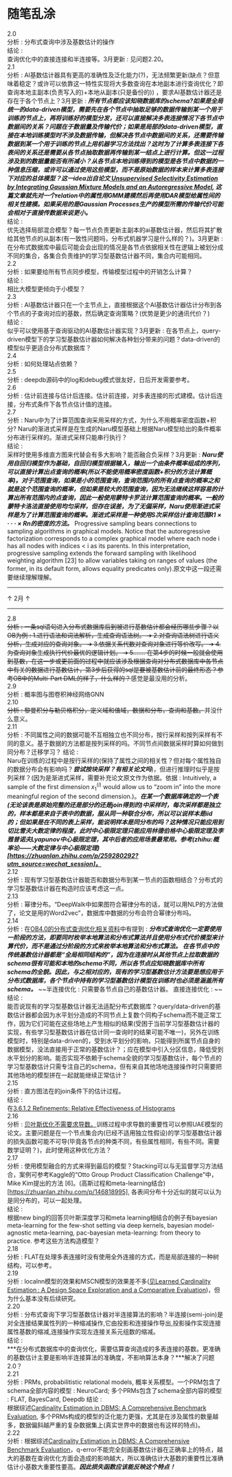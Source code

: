 # 随笔乱涂

2.0  
分析 : 分布式查询中涉及基数估计的操作  
结论 :   
查询优化中的直接连接和半连接等。3月更新 : 见问题2.20。   
2.1  
分析 : AI基数估计器具有更高的准确性及泛化能力(?)，无法频繁更新(缺点？但意味着稳定？或许可以依靠这一特性实现将大多数查询在本地副本进行查询优化？即查询本地主副本(负责写入的)+本地从副本(只是备份的)) ，要求AI基数估计器还是存在于各个节点上？3月更新 : ***所有节点都应该知晓数据库的schema?如果是全局统一的data-driven模型，需要先在各个节点中抽取足够的数据传输到某一个用于训练的节点上，再将训练好的模型分发，还可以直接解决多表连接情况下各节点中数据间的关系？问题在于数据量及传输代价；如果是局部的data-driven模型，直接在本地训练模型时不涉及数据传输，但解决各节点中数据间的关系，还需要传输数据到某一个用于训练的节点上用机器学习方法找出？这时为了计算多表连接下各表间的关系还是需要从各节点抽取数据再传输到某一结点上进行计算。但这一过程涉及到的数据量能否有所减小？从各节点本地训练得到的模型是各节点中数据的一种信息压缩，或许可以通过使用这些模型，而不是原始数据的样本来计算多表连接下对应的总体模型？这一idea出自论文[ Unsupervised Selectivity Estimation by Integrating Gaussian Mixture Models and an Autoregressive Model](https://openproceedings.org/2022/conf/edbt/paper-65.pdf), 这篇文章就先对一个relation中的属性用GMM建模然后再使用DAR模型给属性间的相关性建模。如果采用的是Gaussian Processes生产的模型所需的传输代价可能会相对于直接传数据来说更小。***   
结论 :  
优先选择局部混合模型？每一节点负责更新主副本的ai基数估计器，然后将其扩散给其他节点的从副本(有一致性问题吗，分布式机器学习是什么样的？)。3月更新 : 在分布式数据库中最后可能会会出现的情况是各节点依据相关性在逻辑上被划分成不同的集合，各集合负责维护的学习型基数估计器不同，集合内可能相同。   
2.2  
分析 : 如果要给所有节点同步模型，传输模型过程中的开销怎么计算？  
结论 :  
相比大模型更倾向于小模型？  
2.3  
分析 : AI基数估计器只在一个主节点上，直接根据这个AI基数估计器估计分布到各个节点的子查询对应的基数，然后确定查询策略？(优势是更少的通讯代价？)  
结论 :  
似乎可以使用基于查询驱动的AI基数估计器实现？3月更新 : 在各节点上，query-driven模型下的学习型基数估计器如何解决各种划分带来的问题？data-driven的模型似乎更适合分布式数据库？    
2.4  
分析 : 如何处理站点依赖？  
2.5  
分析 : deepdb源码中的log和debug模式很友好，日后开发需要参考。  
2.6  
分析 : 估计前连接与估计后连接。估计前连接，对多表连接的形式建模。估计后连接，分布式条件下各节点估计值的连接。  
2.7  
分析 : Naru中为了计算范围查询采用采样的方式，为什么不用概率密度函数+积分? Naru的渐进式采样是在生成的Naru模型基础上根据Naru模型给出的条件概率分布进行采样的。渐进式采样只能串行执行？  
结论 :  
采样时使用多维直方图来代替会有多大影响？能否融合负采样？3月更新 : ***Naru使用自回归模型作为基础，自回归模型根据输入，输出一个由条件概率组成的序列，可以直接计算出点查询的概率(所以不能使用概率密度函数+积分的方法计算概率)。对于范围查询，如果是小的范围查询，查询范围内的所有点查询的概率之和就是这个范围查询的概率，但如果是较大的范围查询，因为无法继续这样容易的计算出所有范围内的点查询，因此一般使用蒙特卡罗法计算范围查询的概率。一般的蒙特卡洛法直接使用均匀采样，但存在误差，为了无偏采样，Naru使用渐进式采样是为了计算范围查询的概率。渐进式采样是一种使用S次采样估计查询范围R1 × · · · × Rn的密度的方法。*** Progressive sampling bears connections to sampling algorithms in graphical models. Notice that the autoregressive factorization corresponds to a complex graphical model where each node i has all nodes with indices < i as its parents. In this interpretation, progressive sampling extends the forward sampling with likelihood weighting algorithm [23] to allow variables taking on ranges of values (the former, in its default form, allows equality predicates only).原文中这一段还需要继续理解理解。  

***  
↑  2月  ↑  
***  

2.8  
~~分析 : 一条sql语句进入分布式数据库后到被进行基数估计都会经历哪些步骤？以OB为例 : 1.进行语法和词法解析，生成查询语法树。 ➔ 2.对查询语法树进行语义分析，生成对应的查询对象。 ➔ 3.依据关系代数对查询对象进行等价改写。 ➔ 4.为查询对象生成执行代价最优的逻辑计划。 ➔ 5……. 在第4步的时候一般就会使用到基数，在这一步或更前面的过程中就应该涉及根据查询对分布式数据库中各节点中有关的数据进行基数估计，第3步后获得的sql是要被基数估计前的最终形态？参考OB中的Multi-Part DML的样子，什么样的？~~感觉是最没用的分析。  
2.9  
分析 : 概率图与图卷积神经网络GNN  
2.10  
~~分析 : 黎曼积分与勒贝格积分，定义域和值域，数据和分布，查询和基数。~~并没什么意义。  
2.11  
分析 : 不同属性之间的数据可能不互相独立也不同分布，按行采样和按列采样有不同的意义。基于数据的方法都是按列采样的吗。不同节点间数据采样时算如何做到同分布？迁移学习？ 
结论 :   
Naru在训练的过程中是按行采样的(保持了属性之间的相关性？但对每个属性独自的数据分布会有影响吗？***尝试按块采样？有相关论文吗***)，但进行推理时似乎是按列采样？(因为是渐进式采样，需要补充论文原文作为依据。依据 : Intuitively, a sample of the first dimension $x_1^{(i)}$ would allow us to “zoom in” into the more meaningful region of the second dimension.)。***在某一个数据库确定的一个表(无论该表是原始完整的还是部分的还是join得到的)中采样时，每次采样都是独立的，样本都是来自于表中的数据，服从同一种联合分布，所以可以说样本是iid的；但如果是在不同的表上采样，能说明样本是同分布的吗？这种情况只能应用到切比雪夫大数定律的程度，此时中心极限定理只能应用林德伯格中心极限定理及李雅普诺夫Lyapunov中心极限定理，其中后者的应用场景最常用。参考(zhihu:概率论——大数定律与中心极限定理)[https://zhuanlan.zhihu.com/p/259280292?utm_source=wechat_session]。***  
2.12  
分析 : 现有学习型基数估计器能否和数据分布到某一节点的函数相结合？分布式的学习型基数估计器在构造时应该考虑这一点。  
2.13  
分析 : 幂律分布。“DeepWalk中如果图符合幂律分布的话，就可以用NLP的方法做了，论文是用的Word2vec”，数据库中数据的分布会符合幂律分布吗。  
2.14   
分析 : 在[OB4.0的分布式查询优化相关资料](https://zhuanlan.zhihu.com/p/586113453)中有提到 : ***分布式查询优化一定要使用一阶段的方法，即要同时枚举本地算法和分布式算法并且使用分布式代价模型来计算代价，而不是通过分阶段的方式来枚举本地算法和分布式算法。  在各节点中的传统基数估计器都是“全局相同结构的”，因为在连接时从其他节点上拉取数据的schema很有可能和本地的schema不同，所以各节点应知晓数据库中所有schema的全貌。因此，与之相对应的，现有的学习型基数估计方法要是想应用于分布式数据库，各个节点中持有的学习型基数估计模型在训练时也必须是涵盖所有schema。***  ~~半连接优化 : 只需要各节点自己的基数估计器。 直接连接优化 : ~~  
结论 :   
能否说现有的学习型基数估计器无法适配分布式数据库？query/data-driven的基数估计器都会因为水平划分造成的不同节点上复数个同构子schema而不能正常工作，因为它们可能在这些场地上产生相似的结果(受困于当前学习型基数估计器的实现，有些学习型基数估计器在估计同一查询时的结果可能不唯一)，另外在训练模型时，特别是data-driven的，受到水平划分的影响，只能得到所属节点自身的数据模型，没法直接用于正常的基数估计？；应在模型中引入分区信息，降低受到水平划分的影响。能否实现不依赖于schema全貌的学习型基数估计，每个节点的学习型基数估计只需专注自己的schema，但有来自其他场地连接操作时只需要把其他场地的模型拼在一起就能继续正常估计？  
2.15  
分析 : 直方图法在的join条件下的估计过程。  
结论 :   
在[3.6.1.2 Refinements: Relative Effectiveness of Histograms](https://dsf.berkeley.edu/cs286/papers/synopses-fntdb2012.pdf)  
2.16  
分析 : [贝叶斯优化不需要求导数。](https://zhuanlan.zhihu.com/p/76269142)训练过程中求导数的重要性可以参照UAE模型的论文。主要问题是在一个节点集合内(已经不适用独立性假设)的学习型基数估计器的损失函数可能不可导(毕竟各节点的种类不同，有些属性相同，有些不同。需要数学证明？)，此时使用这种优化方法？    
2.17  
分析 : 使用模型融合的方式来得到最后的模型？Stacking可以与无监督学习方法结合，案例可参考Kaggle的“Otto Group Product Classification Challenge”中，Mike Kim提出的方法 [6]。(高斯过程和meta-learning结合)[https://zhuanlan.zhihu.com/p/146818995], 各表间分布十分近似的就可以认为是同分布的，可以一起处理。  
结论 :   
根据new bing的回答贝叶斯深度学习和meta learning相结合的例子有bayesian meta-learning for the few-shot setting via deep kernels, bayesian model-agnostic meta-learning, pac-bayesian meta-learning: from theory to practice. 参考这些方法构造模型？  
2.18  
分析 : FLAT在处理多表连接时没有使用全外连接的方式，而是局部连接的一种树结构，可以参考。  
2.19  
分析 : localnn模型的效果和MSCN模型的效果差不多([见Learned Cardinality Estimation : A Design Space Exploration and a Comparative Evaluation](http://dbgroup.cs.tsinghua.edu.cn/ligl/papers/vldb22-card-exp.pdf))，但为什么基本没有后续研究。  
2.20  
分析 : 分布式查询下学习型基数估计器对半连接算法的影响？半连接(semi-join)是对全连接结果属性列的一种缩减操作,它由投影和连接操作导出,投影操作实现连接属性基数的缩减,连接操作实现左连接关系元组数的缩减。  
结论 :   
***在分布式数据库中的查询优化，需要估算查询造成的多表连接的基数。更准确的基数估计主要是影响半连接算法的准确度，不影响算法本身？***解决了问题2.0？  
2.21  
分析 : PRMs, probabilitistic relational models, 概率关系模型。一个PRM包含了schema全部内容的模型 : NeuroCard; 多个PRMs包含了schema全部内容的模型 : FLAT, BayesCard, Deepdb
结论 :    
根据综述[Cardinality Estimation in DBMS: A Comprehensive Benchmark Evaluation](https://arxiv.org/pdf/2109.05877.pdf), 多个PRMs构成的模型的泛化能力更强，尤其是在涉及属性的数量越多，数据偏斜越严重的复杂数据集上(真实世界中的数据也有这样的特点)。  
2.22  
分析 : 根据综述[Cardinality Estimation in DBMS: A Comprehensive Benchmark Evaluation](https://arxiv.org/pdf/2109.05877.pdf)，q-error不能完全刻画基数估计器在正确率上的特点，越大的基数在查询优化方面会造成的影响越大，所以准确估计大基数的重要性比准确估计小基数大重要性要高。***因此损失函数应该能反映这个特点！***